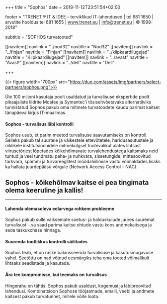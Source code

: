 ﻿+++
title = "Sophos"
date = 2018-11-12T23:51:54+02:00

footer = "TRENET ® IT & IDEE – terviklikud IT-lahendused | tel 681 1650 | arvutite hooldus tel 681 1655 | www.trenet.eu | info@trenet.eu | © 1998-2018"

subtitle = "SOPHOS turvatooted"

[[navitem]]
	navlink = "../nod32"
	navtitle = "Nod32"
[[navitem]]
	navlink = "../finjan"
	navtitle = "Finjan"
[[navitem]]
	navlink = "../kiipkaardilugejad"
	navtitle = "Kiipkaardilugejad"
[[navitem]]
	navlink = "../avast"
	navtitle = "Avast!"
[[navitem]]
	navlink = "../dell"
	navtitle = "Dell"

+++

{{< figure width="700px" src="https://duo.com/assets/img/partners/select-partners/sophos.png">}}

Üle 100 miljoni kasutaja poolt usaldatud ja turvalisuse ekspertide poolt pikaajaliste liidrite Mcafee ja Symantec'i tõsiseltvõetavaks alternatiiviks tunnistatud Sophos pakub oma mitmete turvatoodete kaudu parimat kaitset tänapäeva kirjus IT-maailmas.

#### Sophos - turvalisus läbi kontrolli

Sophos usub, et parim meetod turvalisuse saavutamiseks on kontroll. Selleks pakub tal suurtele ja väikestele ettevõtetele, haridusasutustele ja riiklikele institutsioonidele mitmekülgset tootevalikut alates lihtsast viirusetõrjest lõpetades kõikehõlmavate turvalehendustega kaitsmaks neid tuntud ja veel tundmatu paha- ja nuhkvara, sissetungide, mittesoovitud tarkvara, spämmi ja turvareeglitest möödahiilimise vastu võimaldades lisaks ka hallata juurdepääsu võrgule (Network Access Control – NAC).

## Sophos - kõikehõlmav kaitse ei pea tingimata olema keeruline ja kallis!
<hr>

#### Lahenda olemasoleva eelarvega rohkem probleeme

Sophos pakub sulle väiksemate soetus- ja halduskulude juures suuremat turvalisust – sa saad parima kaitse ohtude vastu koos andmekaitsega ja seda taskukohase hinnaga.

#### Suurenda tootlikkus kontrolli säilitades

Sophos teab, et on raske balansseerida turvalisuse ja kasutusmugavuse vahel. Seetõttu on nad võtnud eesmärgiks teha oma tooted võimalikult lihtsaks seadistada ja kasutada.

#### Ära tee kompromisse, kui teemaks on turvalisus

Hingerahu on tähtis. Sophos pakub usaldust, kogemusi ja läbiproovitud lahendusi. Kombinatsioon Sophose tööjaamade, emaili, veebi ja andmete kaitsest pakub turvatunnet, millele võite loota.